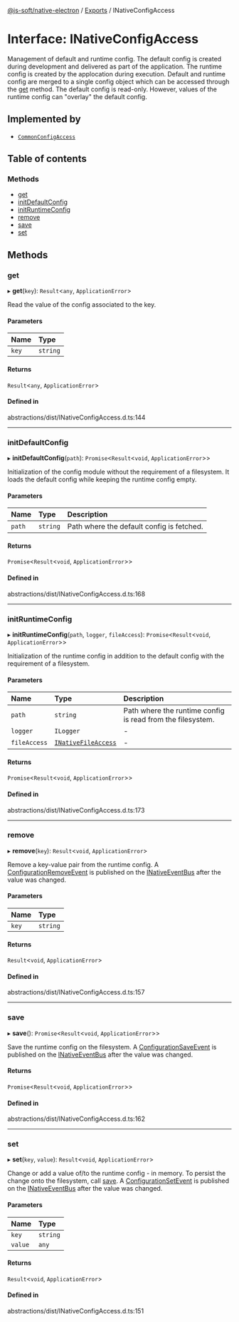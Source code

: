 [@js-soft/native-electron](../README.md) / [Exports](../modules.md) / INativeConfigAccess

# Interface: INativeConfigAccess

Management of default and runtime config. The default config is created during development and delivered as part of the application. The runtime
config is created by the applocation during execution. Default and runtime config are merged to a single config object which can be accessed
through the [get](INativeConfigAccess.md#get) method. The default config is read-only. However, values of the runtime config can "overlay" the default config.

## Implemented by

- [`CommonConfigAccess`](../classes/CommonConfigAccess.md)

## Table of contents

### Methods

- [get](INativeConfigAccess.md#get)
- [initDefaultConfig](INativeConfigAccess.md#initdefaultconfig)
- [initRuntimeConfig](INativeConfigAccess.md#initruntimeconfig)
- [remove](INativeConfigAccess.md#remove)
- [save](INativeConfigAccess.md#save)
- [set](INativeConfigAccess.md#set)

## Methods

### get

▸ **get**(`key`): `Result`<`any`, `ApplicationError`\>

Read the value of the config associated to the key.

#### Parameters

| Name | Type |
| :------ | :------ |
| `key` | `string` |

#### Returns

`Result`<`any`, `ApplicationError`\>

#### Defined in

abstractions/dist/INativeConfigAccess.d.ts:144

___

### initDefaultConfig

▸ **initDefaultConfig**(`path`): `Promise`<`Result`<`void`, `ApplicationError`\>\>

Initialization of the config module without the requirement of a filesystem.
It loads the default config while keeping the runtime config empty.

#### Parameters

| Name | Type | Description |
| :------ | :------ | :------ |
| `path` | `string` | Path where the default config is fetched. |

#### Returns

`Promise`<`Result`<`void`, `ApplicationError`\>\>

#### Defined in

abstractions/dist/INativeConfigAccess.d.ts:168

___

### initRuntimeConfig

▸ **initRuntimeConfig**(`path`, `logger`, `fileAccess`): `Promise`<`Result`<`void`, `ApplicationError`\>\>

Initialization of the runtime config in addition to the default config with the requirement of a filesystem.

#### Parameters

| Name | Type | Description |
| :------ | :------ | :------ |
| `path` | `string` | Path where the runtime config is read from the filesystem. |
| `logger` | `ILogger` | - |
| `fileAccess` | [`INativeFileAccess`](INativeFileAccess.md) | - |

#### Returns

`Promise`<`Result`<`void`, `ApplicationError`\>\>

#### Defined in

abstractions/dist/INativeConfigAccess.d.ts:173

___

### remove

▸ **remove**(`key`): `Result`<`void`, `ApplicationError`\>

Remove a key-value pair from the runtime config.
A [ConfigurationRemoveEvent](../classes/ConfigurationRemoveEvent.md) is published on the [INativeEventBus](INativeEventBus.md) after the value was changed.

#### Parameters

| Name | Type |
| :------ | :------ |
| `key` | `string` |

#### Returns

`Result`<`void`, `ApplicationError`\>

#### Defined in

abstractions/dist/INativeConfigAccess.d.ts:157

___

### save

▸ **save**(): `Promise`<`Result`<`void`, `ApplicationError`\>\>

Save the runtime config on the filesystem.
A [ConfigurationSaveEvent](../classes/ConfigurationSaveEvent.md) is published on the [INativeEventBus](INativeEventBus.md) after the value was changed.

#### Returns

`Promise`<`Result`<`void`, `ApplicationError`\>\>

#### Defined in

abstractions/dist/INativeConfigAccess.d.ts:162

___

### set

▸ **set**(`key`, `value`): `Result`<`void`, `ApplicationError`\>

Change or add a value of/to the runtime config - in memory. To persist the change onto the filesystem, call [save](INativeConfigAccess.md#save).
A [ConfigurationSetEvent](../classes/ConfigurationSetEvent.md) is published on the [INativeEventBus](INativeEventBus.md) after the value was changed.

#### Parameters

| Name | Type |
| :------ | :------ |
| `key` | `string` |
| `value` | `any` |

#### Returns

`Result`<`void`, `ApplicationError`\>

#### Defined in

abstractions/dist/INativeConfigAccess.d.ts:151
